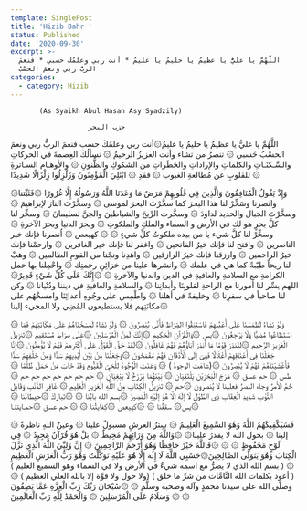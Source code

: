 ```yaml
---
template: SinglePost
title: 'Hizib Bahr '
status: Published
date: '2020-09-30'
excerpt: >-
  اللَّهُمَّ يا عليُّ يا عظيمُ يا حليمُ يا عليمُ * أنت ربي وعلمُكَ حسبي * فنعمَ
  الربُّ ربي ونعمَ الحسْبُ
categories:
  - category: Hizib
---
```

           (As Syaikh Abul Hasan Asy Syadzily)

                       حزب البحر

 اللَّهُمَّ يا عليُّ يا عظيمُ يا حليمُ يا عليمُ۞أنت ربي وعلمُكَ حسب فنعمَ الربُّ ربي ونعمَ الحسْبُ 
حَسبي ۞ تنصرُ من تشاء وأنت العزيزُ الرحيمُ ۞ نسألُكَ العِصمةَ في الحركاتِ والسَّـكنَـاتِ والكلماتِ والإراداتِ والخَطَراتِ من الشكوكِ والظُّنونِ ۞ والأوهـام السـاترةِ للقلوبِ عن مُطالعةِ الغيوب ۞ فقدِ ۞ ابْتُلِيَ الْمُؤْمِنُونَ وَزُلْزِلُوا زِلْزَالًا شَدِيدًا ۞

 
۞وَإِذْ يَقُولُ الْمُنَافِقُونَ وَالَّذِينَ فِي قُلُوبِهِمْ مَرَضٌ مَا وَعَدَنَا اللَّهُ وَرَسُولُهُ إِلَّا غُرُورًا ۞فَثَبِّتنا وانصرنا وسَخِّرْ لنا هذا البحرَ كما سخَّرْتَ البحرَ لموسى ۞ وسخَّرْتَ النارَ لإبراهيمَ ۞ وسخَّرْتَ الجبال والحديد لداودَ ۞ وسخَّرت الرِّيحَ والشياطينَ والجنَّ لسليمانَ ۞ وسخِّر لنا كلَّ بحرٍ هو لك في الأرض و السماء والملكِ والملكوتِ ۞ وبحرَ الدنيا وبحرَ الآخرةِ ۞ وسخِّرْ لنا كلَّ شيء يا من بيده ملكوتُ كلِّ شيءٍ ۞ 
۞ كهيعص  ۞ اُنصرنا فإنك خير الناصرين ۞ وافتح لنا فإنك خيرُ الفاتحين ۞ واغفر لنا فإنك خير الغافرين ۞ وارحمْنا فإنك خيرُ الراحمين ۞ وارزقنا فإنك خيرُ الرازقين ۞ واهدِنا ونجّنا من القومِ الظالمين ۞ وهبْ لنا ريحاً طيّبةً كما هي في علمك ۞ وانشرها علينا من خزائِنِ رحمتِك ۞ واحْمِلنا بها حمل الكرامةِ مع السلامةِ والعافيةِ في الدين والدنيا والآخرةِ ۞ ۞إِنَّكَ عَلَى كُلِّ شَيْءٍ قَدِيرٌ۞ اللهم يسِّر لنا أمورنا مع الراحةِ لقلوبِنَا وأبدانِنا ۞ والسلامةِ والعافيةِ في ديننا ودُنْيانا ۞ وكن لنا صاحباً في سفرِنا ۞ وخليفةً في أهلنا ۞ واطْمِس على وجُوهِ أعدائِنَا وامسخْهُم على مكانَتِهم فلا يستطيعون المُضِي ولا المجيء إلينا۞ 


۞ وَلَوْ نَشَاءُ لَطَمَسْنَا عَلَى أَعْيُنِهِمْ فَاسْتَبَقُوا الصِّرَاطَ فَأَنَّى يُبْصِرُونَ ۞ وَلَوْ نَشَاءُ لَمَسَخْنَاهُمْ عَلَى مَكَانَتِهِمْ فَمَا اسْتَطَاعُوا مُضِيًّا وَلَا يَرْجِعُونَ ۞يس ۞وَالْقُرْآنِ الْحَكِيمِ ۞إِنَّكَ لَمِنْ الْمُرْسَلِينَ ۞عَلَى صِرَاطٍ مُسْتَقِيمٍ ۞تَنزِيلَ الْعَزِيزِ الرَّحِيمِ ۞لِتُنذِرَ قَوْمًا مَا أُنذِرَ آبَاؤُهُمْ فَهُمْ غَافِلُونَ ۞لَقَدْ حَقَّ الْقَوْلُ عَلَى أَكْثَرِهِمْ فَهُمْ لَا يُؤْمِنُونَ ۞إِنَّا جَعَلْنَا فِي أَعْنَاقِهِمْ أَغْلَالًا فَهِيَ إِلَى الْأَذْقَانِ فَهُمْ مُقْمَحُونَ ۞وَجَعَلْنَا مِنْ بَيْنِ أَيْدِيهِمْ سَدًّا وَمِنْ خَلْفِهِمْ سَدًّا فَأَغْشَيْنَاهُمْ فَهُمْ لَا يُبْصِرُونَ ۞(شاهَت الوجوهُ ) ۞ وَعَنَتِ الْوُجُوهُ لِلْحَيِّ الْقَيُّومِ وَقَدْ خَابَ مَنْ حَمَلَ ظُلْمًا ۞ طس ۞ حم عسق ۞ مَرَجَ الْبَحْرَيْنِ يَلْتَقِيَانِ ۞ بَيْنَهُمَا بَرْزَخٌ لَا يَبْغِيَانِ ۞ حم حم حم حم حم حم حم ۞ حُمَّ الأمرُ وجاء النصرُ فعلينا لا يُنصرون ۞حم ۞ تَنزِيلُ الْكِتَابِ مِنْ اللَّهِ الْعَزِيزِ الْعَلِيمِ ۞ غَافِرِ الذَّنْبِ وَقَابِلِ التَّوْبِ شَدِيدِ الْعِقَابِ ذِي الطَّوْلِ لَا إِلَهَ إِلَّا هُوَ إِلَيْهِ الْمَصِيرُ ۞بِسم الله بابُنا ۞ ۞تَباركَ ۞حيطانُنا ۞ ۞يس۞ سقفُنا ۞ ۞كهيعص ۞كِفايتُنا ۞ ۞ حم عسق ۞حمـايتنـا 


۞ فَسَيَكْفِيكَهُمُ اللَّهُ وَهُوَ السَّمِيعُ الْعَلِيـمُ ۞ سِترُ العرشِ مسبولٌ علينا ۞ وعينُ اللهِ ناظرةٌ إلينا ۞ بحول الله لا يقدرُ علينا۞ ۞وَاللَّهُ مِنْ وَرَائِهِمْ مُحِيطٌ ۞ بَلْ هُوَ قُرْآنٌ مَجِيدٌ ۞ فِي لَوْحٍ مَحْفُوظٍ ۞ ۞ ۞فَاللَّهُ خَيْرٌ حَافِظًا وَهُوَ أَرْحَمُ الرَّاحِمِينَ  ۞ إِنَّ وَلِيِّيَ اللَّهُ الَّذِي نَزَّلَ الْكِتَابَ وَهُوَ يَتَوَلَّى الصَّالِحِينَ۞حَسْبِي اللَّهُ لَا إِلَهَ إِلَّا هُوَ عَلَيْهِ تَوَكَّلْتُ وَهُوَ رَبُّ الْعَرْشِ الْعَظِيمِ  ۞ ( بسم الله الذي لا يضرُّ مع اسمه شيءٌ في الأرض ولا في السماء وهو السميع العليم ) ( أعوذ بكلمات الله التَّامَّات من شرِّ ما خلق ) (ولا حول ولا قوَّة إلا بالله العلي العظيم ) ۞ وصلّى الله على سيدنا محمدٍ وآله وصحبه وسلَّم ۞ ۞سُبْحَانَ رَبِّكَ رَبِّ الْعِزَّةِ عَمَّا يَصِفُونَ ۞ وَسَلَامٌ عَلَى الْمُرْسَلِينَ ۞ وَالْحَمْدُ لِلَّهِ رَبِّ الْعَالَمِينَ ۞

